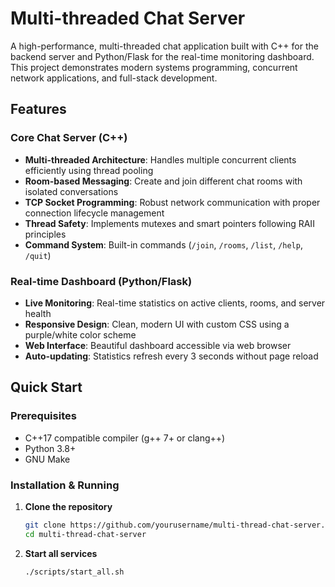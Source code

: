 # Multi-threaded Chat Server
A high-performance, multi-threaded chat application built with C++ for the backend server and Python/Flask for the real-time monitoring dashboard. This project demonstrates modern systems programming, concurrent network applications, and full-stack development.

## Features

### Core Chat Server (C++)
- **Multi-threaded Architecture**: Handles multiple concurrent clients efficiently using thread pooling
- **Room-based Messaging**: Create and join different chat rooms with isolated conversations
- **TCP Socket Programming**: Robust network communication with proper connection lifecycle management
- **Thread Safety**: Implements mutexes and smart pointers following RAII principles
- **Command System**: Built-in commands (`/join`, `/rooms`, `/list`, `/help`, `/quit`)

### Real-time Dashboard (Python/Flask)
- **Live Monitoring**: Real-time statistics on active clients, rooms, and server health
- **Responsive Design**: Clean, modern UI with custom CSS using a purple/white color scheme
- **Web Interface**: Beautiful dashboard accessible via web browser
- **Auto-updating**: Statistics refresh every 3 seconds without page reload

## Quick Start

### Prerequisites
- C++17 compatible compiler (g++ 7+ or clang++)
- Python 3.8+
- GNU Make

### Installation & Running

1. **Clone the repository**
   ```bash
   git clone https://github.com/yourusername/multi-thread-chat-server.git
   cd multi-thread-chat-server

2. **Start all services**
   ```bash
   ./scripts/start_all.sh
